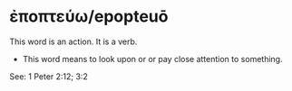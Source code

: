# ἐποπτεύω/epopteuō
This word is an action. It is a verb.

* This word means to look upon or or pay close attention to something.

See: 1 Peter 2:12; 3:2
